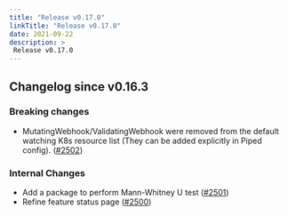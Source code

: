 ```yaml
---
title: "Release v0.17.0"
linkTitle: "Release v0.17.0"
date: 2021-09-22
description: >
 Release v0.17.0
---
```


## Changelog since v0.16.3

### Breaking changes
* MutatingWebhook/ValidatingWebhook were removed from the default watching K8s resource list (They can be added explicitly in Piped config). ([#2502](https://github.com/pipe-cd/pipe/pull/2502))

### Internal Changes
* Add a package to perform Mann-Whitney U test ([#2501](https://github.com/pipe-cd/pipe/pull/2501))
* Refine feature status page ([#2500](https://github.com/pipe-cd/pipe/pull/2500))
